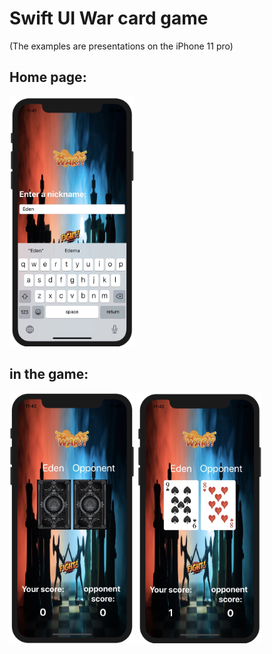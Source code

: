# Swift UI War card game
(The examples are presentations on the iPhone 11 pro)

## Home page:

<img src="https://github.com/edenvvv/War_The_Game/blob/master/How_does_it_look/Home_page.jpg" width="200" height="400" />

## in the game:

<img src="https://github.com/edenvvv/War_The_Game/blob/master/How_does_it_look/War_back.jpg" width="200" height="400" />  <img src="https://github.com/edenvvv/War_The_Game/blob/master/How_does_it_look/War_cards.jpg" width="200" height="400" />
